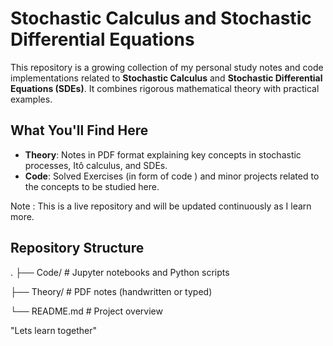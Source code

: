 # Stochastic Calculus and Stochastic Differential Equations

This repository is a growing collection of my personal study notes and code implementations related to **Stochastic Calculus** and **Stochastic Differential Equations (SDEs)**. It combines rigorous mathematical theory with practical examples.

##  What You'll Find Here

-  **Theory**: Notes in PDF format explaining key concepts in stochastic processes, Itô calculus, and SDEs.
-  **Code**: Solved Exercises (in form of code ) and minor projects related to the concepts to be studied here.

Note : This is a live repository and will be updated continuously as I learn more.


## Repository Structure
.
├── Code/               # Jupyter notebooks and Python scripts

├── Theory/             # PDF notes (handwritten or typed)

└── README.md           # Project overview

"Lets learn together"
